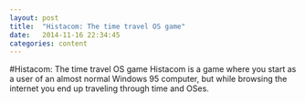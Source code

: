 ```yaml
---
layout: post
title:  "Histacom: The time travel OS game"
date:   2014-11-16 22:34:45
categories: content
---
```

#Histacom: The time travel OS game
Histacom is a game where you start as a user of an almost normal Windows 95 computer, but while browsing the internet you end up traveling through time and OSes.